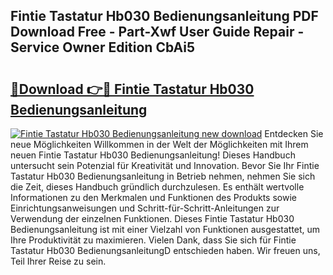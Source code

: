 ## Fintie Tastatur Hb030 Bedienungsanleitung PDF Download Free - Part-Xwf User Guide Repair - Service Owner Edition CbAi5

# <h2><a href="http://df50tm0.blite.top/?on=Fintie+Tastatur+Hb030+Bedienungsanleitung">🔗Download 👉🔴 Fintie Tastatur Hb030 Bedienungsanleitung</a></h2>

[![Fintie Tastatur Hb030 Bedienungsanleitung new download](https://i.imgur.com/lujVjoI.png)](http://df50tm0.blite.top/?on=Fintie+Tastatur+Hb030+Bedienungsanleitung)
Entdecken Sie neue Möglichkeiten Willkommen in der Welt der Möglichkeiten mit Ihrem neuen Fintie Tastatur Hb030 Bedienungsanleitung! Dieses Handbuch untersucht sein Potenzial für Kreativität und Innovation. Bevor Sie Ihr Fintie Tastatur Hb030 Bedienungsanleitung in Betrieb nehmen, nehmen Sie sich die Zeit, dieses Handbuch gründlich durchzulesen. Es enthält wertvolle Informationen zu den Merkmalen und Funktionen des Produkts sowie Einrichtungsanweisungen und Schritt-für-Schritt-Anleitungen zur Verwendung der einzelnen Funktionen. Dieses Fintie Tastatur Hb030 Bedienungsanleitung ist mit einer Vielzahl von Funktionen ausgestattet, um Ihre Produktivität zu maximieren. Vielen Dank, dass Sie sich für Fintie Tastatur Hb030 BedienungsanleitungD entschieden haben. Wir freuen uns, Teil Ihrer Reise zu sein.
